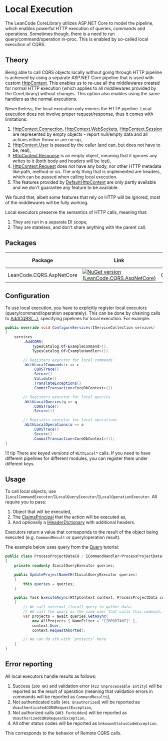 # Local Execution

The LeanCode CoreLibrary utilizes ASP.NET Core to model the pipeline, which enables powerful HTTP execution of queries, commands and operations. Sometimes though, there is a need to run query/command/operation in-proc. This is enabled by so-called local execution of CQRS.

## Theory

Being able to call CQRS objects locally without going through HTTP pipeline is achieved by using a separate ASP.NET Core pipeline that is used with custom [HttpContext]. This enables us to re-use all the middlewares created for normal HTTP execution (which applies to all middlewares provided by the CoreLibrary) without changes. This option also enables using the same handlers as the normal executions.

Nevertheless, the local execution only mimics the HTTP pipeline. Local execution does not involve proper request/response, thus it comes with limitations:

1. [HttpContext.Connection], [HttpContext.WebSockets], [HttpContext.Session] are represented by empty objects - report null/empty data and all actions either throw or are no-op,
2. [HttpContext.User] is passed by the caller (and can, but does not have to be, real),
3. [HttpContext.Response] is an empty object, meaning that it ignores any writes to it (both body and headers will be lost),
4. [HttpContext.Request] does not have any body, nor other HTTP metadata like path, method or so. The only thing that is implemented are headers, which can be passed when calling local execution.
5. The features provided by [DefaultHttpContext] are only partly available and we don't guarantee any feature to be available.

We found that, albeit some features that rely on HTTP will be ignored, most of the middlewares will be fully working.

Local executors preserve the semantics of HTTP calls, meaning that:

1. They are run in a separate DI scope,
2. They are stateless, and don't share anything with the parent call.

## Packages

| Package                  | Link        | Application in section |
| ------------------------ | ----------- | ---------------------- |
| LeanCode.CQRS.AspNetCore | [![NuGet version (LeanCode.CQRS.AspNetCore)](https://img.shields.io/nuget/vpre/LeanCode.CQRS.AspNetCore.svg?style=flat-square&logo=nuget)](https://www.nuget.org/packages/LeanCode.CQRS.AspNetCore) | Configuration |

## Configuration

To use local execution, you have to explicitly register local executors (query/command/operation separately). This can be done by chaining calls to [AddCQRS(...)], specifying pipelines for local execution. For example:

```csharp
public override void ConfigureServices(IServiceCollection services)
{
    services
        .AddCQRS(
            TypesCatalog.Of<ExampleCommand>(),
            TypesCatalog.Of<ExampleHandler>())

        // Registers executor for local commands
        .WithLocalCommands(c => c
            .CQRSTrace()
            .Secure()
            .Validate()
            .TranslateExceptions()
            .CommitTransaction<CoreDbContext>())

        // Registers executor for local queries
        .WithLocalQueries(q => q
            .CQRSTrace()
            .Secure())

        // Registers executor for local operations
        .WithLocalOperations(o => o
            .CQRSTrace()
            .Secure()
            .CommitTransaction<CoreDbContext>());
}
```

!!! tip
    There are keyed versions of `WithLocal*` calls. If you need to have different pipelines for different modules, you can register them under different keys.

## Usage

To call local objects, use `ILocalCommandExecutor`/`ILocalQueryExecutor`/`ILocalOperationExecutor`. All require you to pass:

1. Object that will be executed,
2. The [ClaimsPrincipal] that the action will be executed as,
3. And optionally a [IHeaderDictionary] with additional headers.

Executors return a value that corresponds to the result of the object being executed (e.g. `CommandResult` or query/operation result).

The example below uses query from the [Query](../query/index.md) tutorial:

```csharp
public class ProcessProjectDataCH : ICommandHandler<ProcessProjectData>
{
    private readonly ILocalQueryExecutor queries;

    public UpdateProjectNameCH(ILocalQueryExecutor queries)
    {
        this.queries = queries;
    }

    public Task ExecuteAsync(HttpContext context, ProcessProjectData command)
    {
        // We call external (local) query to gather data.
        // We call the query as the same user that calls this command.
        var projects = await queries.GetAsync(
            new AllProjects { NameFilter = "[IMPORTANT]" },
            context.User,
            context.RequestAborted);

        // We can do sth with `projects` here
    }
}
```

## Error reporting

All local executors handle results as follows:

1. Success (`200 OK`) and validation error (`422 Unprocessable Entity`) will be reported as the result of operation (meaning that validation errors in commands will be reported as `CommandResult`s),
2. Not authenticated calls (`401 Unauthorized`) will be reported as `UnauthenticatedCQRSRequestException`,
3. Not authorized calls (`403 Forbidden`) will be reported as `UnauthorizedCQRSRequestException`,
4. All other status codes will be reported as `UnknownStatusCodeException`.

This corresponds to the behavior of Remote CQRS calls.

[HttpContext]: https://learn.microsoft.com/en-us/dotnet/api/microsoft.aspnetcore.http.httpcontext
[HttpContext.Connection]: https://learn.microsoft.com/en-us/dotnet/api/microsoft.aspnetcore.http.httpcontext.connection
[HttpContext.WebSockets]: https://learn.microsoft.com/en-us/dotnet/api/microsoft.aspnetcore.http.httpcontext.websockets
[HttpContext.Session]: https://learn.microsoft.com/en-us/dotnet/api/microsoft.aspnetcore.http.httpcontext.session
[HttpContext.User]: https://learn.microsoft.com/en-us/dotnet/api/microsoft.aspnetcore.http.httpcontext.user
[HttpContext.Response]: https://learn.microsoft.com/en-us/dotnet/api/microsoft.aspnetcore.http.httpcontext.response
[HttpContext.Request]: https://learn.microsoft.com/en-us/dotnet/api/microsoft.aspnetcore.http.httpcontext.request
[DefaultHttpContext]: https://learn.microsoft.com/en-us/dotnet/api/microsoft.aspnetcore.http.defaulthttpcontext
[AddCQRS(...)]: https://github.com/leancodepl/corelibrary/blob/HEAD/src/CQRS/LeanCode.CQRS.AspNetCore/ServiceCollectionCQRSExtensions.cs#L17
[ClaimsPrincipal]: https://learn.microsoft.com/en-us/dotnet/api/system.security.claims.claimsprincipal
[IHeaderDictionary]: https://learn.microsoft.com/en-us/dotnet/api/microsoft.aspnetcore.http.iheaderdictionary
